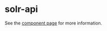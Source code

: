 solr-api
================

See the [component page](http://blackhawkwebcomponents.github.io/solr-api) for more information.
